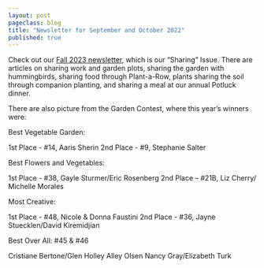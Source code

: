 ```yaml
---
layout: post
pageclass: blog
title: "Newsletter for September and October 2022"
published: true
---
```

Check out our [Fall 2023 newsletter](/pdf/NCG_2023_Fall_Newsletter.pdf), which is our “Sharing” Issue. There are articles on sharing work and garden plots, sharing the garden with hummingbirds, sharing food through Plant-a-Row, plants sharing the soil through companion planting, and sharing a meal at our annual Potluck dinner. 

There are also picture from the Garden Contest, where this year’s winners were:

Best Vegetable Garden:

1st Place - #14, Aaris Sherin
2nd Place - #9, Stephanie Salter

Best Flowers and Vegetables:

1st Place - #38, Gayle Sturmer/Eric Rosenberg
2nd Place – #21B, Liz Cherry/ Michelle Morales

Most Creative:

1st Place - #48, Nicole & Donna Faustini
2nd Place - #36, Jayne Stuecklen/David Kiremidjian

Best Over All: #45 & #46

Cristiane Bertone/Glen Holley
Alley Olsen
Nancy Gray/Elizabeth Turk